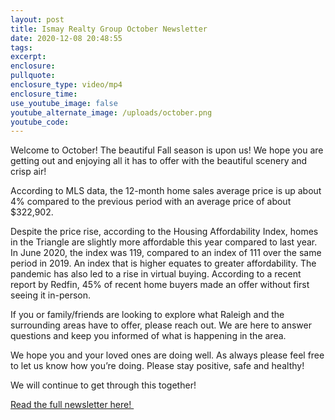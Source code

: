 ```yaml
---
layout: post
title: Ismay Realty Group October Newsletter
date: 2020-12-08 20:48:55
tags:
excerpt:
enclosure:
pullquote:
enclosure_type: video/mp4
enclosure_time:
use_youtube_image: false
youtube_alternate_image: /uploads/october.png
youtube_code:
---
```


Welcome to October\! The beautiful Fall season is upon us\! We hope you are getting out and enjoying all it has to offer with the beautiful scenery and crisp air\!

According to MLS data, the 12-month home sales average price is up about 4% compared to the previous period with an average price of about $322,902.

Despite the price rise, according to the Housing Affordability Index, homes in the Triangle are slightly more affordable this year compared to last year. In June 2020, the index was 119, compared to an index of 111 over the same period in 2019. An index that is higher equates to greater affordability. The pandemic has also led to a rise in virtual buying. According to a recent report by Redfin, 45% of recent home buyers made an offer without first seeing it in-person.

If you or family/friends are looking to explore what Raleigh and the surrounding areas have to offer, please reach out. We are here to answer questions and keep you informed of what is happening in the area.

We hope you and your loved ones are doing well. As always please feel free to let us know how you’re doing. Please stay positive, safe and healthy\!

We will continue to get through this together\!

[Read the full newsletter here\!&nbsp;](https://t.e2ma.net/webview/620pcn/c77623e1454fb7de2295fa713336d7de)

